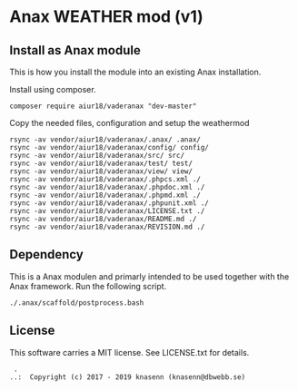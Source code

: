 Anax WEATHER mod (v1)
==================================




Install as Anax module
------------------------------------

This is how you install the module into an existing Anax installation.

Install using composer.

```
composer require aiur18/vaderanax "dev-master"
```

Copy the needed files, configuration and setup the weathermod

```
rsync -av vendor/aiur18/vaderanax/.anax/ .anax/
rsync -av vendor/aiur18/vaderanax/config/ config/
rsync -av vendor/aiur18/vaderanax/src/ src/
rsync -av vendor/aiur18/vaderanax/test/ test/
rsync -av vendor/aiur18/vaderanax/view/ view/
rsync -av vendor/aiur18/vaderanax/.phpcs.xml ./
rsync -av vendor/aiur18/vaderanax/.phpdoc.xml ./
rsync -av vendor/aiur18/vaderanax/.phpmd.xml ./
rsync -av vendor/aiur18/vaderanax/.phpunit.xml ./
rsync -av vendor/aiur18/vaderanax/LICENSE.txt ./
rsync -av vendor/aiur18/vaderanax/README.md ./
rsync -av vendor/aiur18/vaderanax/REVISION.md ./

```


Dependency
------------------

This is a Anax modulen and primarly intended to be used together with the Anax framework.
Run the following script.
```
./.anax/scaffold/postprocess.bash
```


License
------------------

This software carries a MIT license. See LICENSE.txt for details.



```
 .  
..:  Copyright (c) 2017 - 2019 knasenn (knasenn@dbwebb.se)
```
